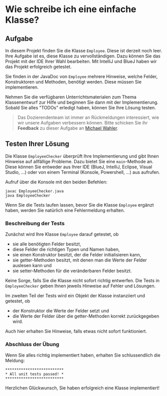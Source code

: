 # Wie schreibe ich eine einfache Klasse?

## Aufgabe

In diesem Projekt finden Sie die Klasse `Employee`. Diese ist derzeit noch leer. Ihre Aufgabe ist es, diese Klasse zu vervollständigen. Dazu können Sie das Projekt mit der IDE Ihrer Wahl bearbeiten. Mit IntelliJ und BlueJ haben wir das Projekt erfolgreich getestet.

Sie finden in der JavaDoc von `Employee` mehrere Hinweise, welche Felder, Konstruktoren und Methoden, benötigt werden.
Diese müssen Sie implementieren.

Nehmen Sie die verfügbaren Unterrichtsmaterialen zum Thema Klassenentwurf zur Hilfe und beginnen Sie dann mit der 
Implementierung. Sobald Sie alles "TODOs" erledigt haben, können Sie Ihre Lösung testen.

> Das Dozierendenteam ist immer an Rückmeldungen interessiert, wie wir unsere Aufgaben verbessern können. Bitte schicken Sie ihr **Feedback** zu dieser Aufgabe an [Michael Wahler](michael.wahler@zhaw.ch).

## Testen Ihrer Lösung

Die Klasse `EmployeeChecker` überprüft Ihre Implementierung und gibt Ihnen Hinweise auf allfällige Probleme. Dazu bietet Sie eine `main`-Methode an. Diese können Sie entweder aus Ihrer IDE (BlueJ, IntelliJ, Eclipse, Visual Studio, ...) oder von einem Terminal (Konsole, Powershell, ...) aus aufrufen.

Aufruf über die Konsole mit den beiden Befehlen:
```
javac EmployeeChecker.java
java EmployeeChecker
```

Wenn Sie die Tests laufen lassen, bevor Sie die Klasse `Employee` ergänzt haben, werden Sie natürlich eine Fehlermeldung erhalten.

### Beschreibung der Tests

Zunächst wird Ihre Klasse `Employee` darauf getestet, ob
- sie alle benötigten Felder besitzt,
- diese Felder die richtigen Typen und Namen haben, 
- sie einen Konstruktor besitzt, der die Felder initialisieren kann,
- sie getter-Methoden besitzt, mit denen man die Werte der Felder auslesen kann und
- sie setter-Methoden für die veränderbaren Felder besitzt.

Keine Sorge, falls Sie die Klasse nicht sofort richtig entwerfen. Die Tests in `EmployeeChecker` geben Ihnen jeweils Hinweise auf Fehler und Lösungen.

Im zweiten Teil der Tests wird ein Objekt der Klasse instanziiert und getestet, ob
- der Konstruktor die Werte der Felder setzt und
- die Werte der Felder über die getter-Methoden korrekt zurückgegeben wird.

Auch hier erhalten Sie Hinweise, falls etwas nicht sofort funktioniert.

### Abschluss der Übung

Wenn Sie alles richtig implementiert haben, erhalten Sie schlussendlich die Meldung:

```
**************************
* All unit tests passed! *
**************************
```

Herzlichen Glückwunsch, Sie haben erfolgreich eine Klasse implementiert!

